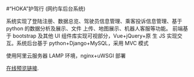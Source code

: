 #“HOKA”护驾行 (网约车后台系统)

系统实现了登陆注册、数据总览、驾驶员信息管理、乘客投诉信息管理、基于 python 的数据分析及展示、文件
上传、地图展示、机器人客服等功能。 前端基于 bootstrap 及其他 UI 组件库实现可视部分，Vue+jQuery+原
生 JS 实现交互。系统后台基于 python+Django+MySQL，采用 MVC 模式

使用阿里云服务器 LAMP 环境，nginx+uWSGI 部署

[在线预览链接](http://39.96.44.171:8001/register.html).
